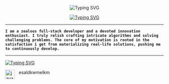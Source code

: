 <p align="center">
<img src="https://readme-typing-svg.demolab.com?font=Fira+Code&weight=500&size=30&pause=5000000&random=false&width=435&lines=Mohammad+Yassine+Alami&center=true&vCenter=true" alt="Typing SVG" /></a>
</p>


<p align="center"> <a href="https://github.com/DenverCoder1">
	<img src="https://readme-typing-svg.demolab.com?font=Fira+Code&weight=500&size=30&pause=400&random=false&width=435&lines=Code+Composer..+%E2%99%AA+%E2%8C%98;Cyber+Craftsman..+%F0%9F%9B%A0&font=Fira%20Code&center=true&width=440&height=45&vCenter=true&pause=1000&size=22" alt="Typing SVG" /></a>
</p>

<p align="center">
	
</p>

<hr>

**`I am a zealous full-stack developer and a devoted innovation enthusiast. I truly relish crafting intricate algorithms and solving challenging problems. The core of my motivation is rooted in the satisfaction i get from materializing real-life solutions, pushing me to continuously develop.`**

<hr>

<a href="https://git.io/typing-svg"><img src="https://readme-typing-svg.demolab.com?font=Fira+Code&weight=300&pause=77777&width=435&lines=Languages+and+Tools" alt="Typing SVG" /></a>


<img align="left" alt="java" width="30px" style="padding-right:10px;" src="[![pngegg](https://github.com/YassineAlami/YassineAlami/assets/40896739/4920f6ff-a6a7-4802-8506-3cfa6c55723e)](https://www.google.com/url?sa=i&url=https%3A%2F%2Ffr.wikipedia.org%2Fwiki%2FFichier%3AJava_Logo.svg&psig=AOvVaw0T7HtLRMgk_x1o6ctPsRa7&ust=1709164329545000&source=images&cd=vfe&opi=89978449&ved=0CBMQjRxqFwoTCPiIkbjbzIQDFQAAAAAdAAAAABAE)">




esaldkwmelkm




<!--Code Composer and  Cyber Craftsman.. Code Connoisseur..Cybernetic Craftsman.. Cyber Sculptor ......Full-stack weaver,-->

<!--**`curious individual`**-->







<!--
**YassineAlami/YassineAlami** is a ✨ _special_ ✨ repository because its `README.md` (this file) appears on your GitHub profile.
-->
